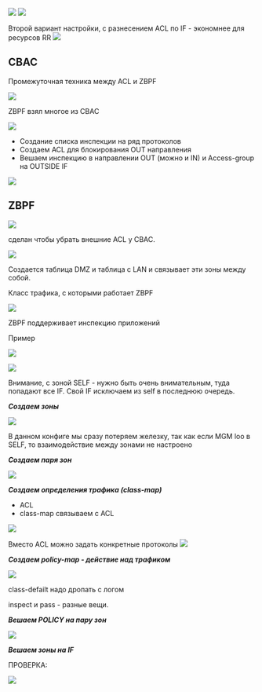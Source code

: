 ![](pictures/01.jpg)
![](pictures/02.jpg)

Второй вариант настройки, с разнесением ACL по IF - экономнее для ресурсов RR
![](pictures/04.jpg)

## CBAC ##
Промежуточная техника между ACL и ZBPF

![](pictures/05.jpg)

ZBPF взял многое из CBAC

![](pictures/06.jpg)

- Создание списка инспекции на ряд протоколов
- Создаем ACL для блокирования OUT направления
- Вешаем инспекцию в направлении OUT (можно и IN) и Access-group  на OUTSIDE IF

![](pictures/07.jpg)

## ZBPF ##
![](pictures/08.jpg)

сделан чтобы убрать внешние ACL у CBAC.

![](pictures/09.jpg)


Создается таблица DMZ и таблица с LAN и связывает эти зоны между собой.

Класс трафика, с которыми работает ZBPF

![](pictures/10.jpg)

ZBPF поддерживает инспекцию приложений

Пример

![](pictures/11.jpg)

![](pictures/12.jpg)

Внимание, с зоной SELF - нужно быть очень внимательным, туда попадают все IF. Свой IF исключаем из self в последнюю очередь.

___Создаем зоны___

![](pictures/13.jpg)

В данном конфиге мы сразу потеряем железку, так как если MGM loo в SELF, то взаимодействие между зонами не настроено


___Создаем паря зон___

![](pictures/14.jpg)

___Создаем определения трафика (class-map)___ 
- ACL
- class-map связываем с ACL

![](pictures/15.jpg)

Вместо ACL можно задать конкретные протоколы
![](pictures/16.jpg)

___Cоздаем policy-map - действие над трафиком___

![](pictures/17.jpg)

class-defailt надо дропать с логом

inspect и pass - разные вещи.

___Вешаем POLICY на пару зон___

![](pictures/18.jpg)


___Вешаем зоны на IF___

ПРОВЕРКА:

![](pictures/19.jpg)
